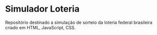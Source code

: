 # Simulador Loteria #
<p>Repositório destinado a simulação de sorteio da loteria federal brasileira criado em HTML, JavaScript, CSS.</p>
